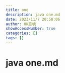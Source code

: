 ```yaml
---
title: one
description: java one.md
date: 2023/11/7 20:58:06
author: HK意境
showAccessNumber: true
categories: []
tags: []
---
```

# java one.md
